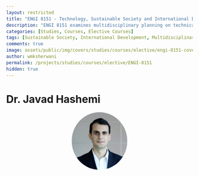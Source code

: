 ```yaml
---
layout: restricted
title: "ENGI 8151 - Technology, Sustainable Society and International Development"
description: "ENGI 8151 examines multidisciplinary planning on technical international development projects through the conceptual frameworks of international development and project implementation theory. Emphasis is placed on analysis of the complex relationships between society, culture, economic, environmental, and political factors, and technology to achieve sustainable international development objectives."
categories: [Studies, Courses, Elective Courses]
tags: [Sustainable Society, International Development, Multidisciplinary Planning, Technology and Society, Development Projects]
comments: true
image: assets/public/img/covers/studies/courses/elective/engi-8151-cover.png
author: wmksherwani
permalink: /projects/studies/courses/elective/ENGI-8151
hidden: true
---
```


# Dr. Javad Hashemi

<html lang="en">
    <div style="display: flex; justify-content: space-around; align-items: center;">
        <div style="text-align: center;">
            <img src="assets/public/img/people/Javad Hashemi.png" alt="Team Member" style="width: 150px; object-fit: cover; border-radius: 50%;">
        </div>
    </div>
</html>

<!-- <html lang="en">
<link href="https://cdnjs.cloudflare.com/ajax/libs/font-awesome/6.0.0-beta3/css/all.min.css" rel="stylesheet">
<div id="star-wrapper" style="margin: 0; display: flex; justify-content: center; align-items: center;">
    <div style="display: flex; justify-content: center; align-items: center; font-size: 50px;">
        <i class="fas fa-star" style="color: gold;"></i>
        <i class="fas fa-star" style="color: gold;"></i>
        <i class="fas fa-star" style="color: gold;"></i>
        <i class="fas fa-star" style="color: gold;"></i>
        <i class="fas fa-star" style="color: gold;"></i>
    </div>
</div>
</html> -->
